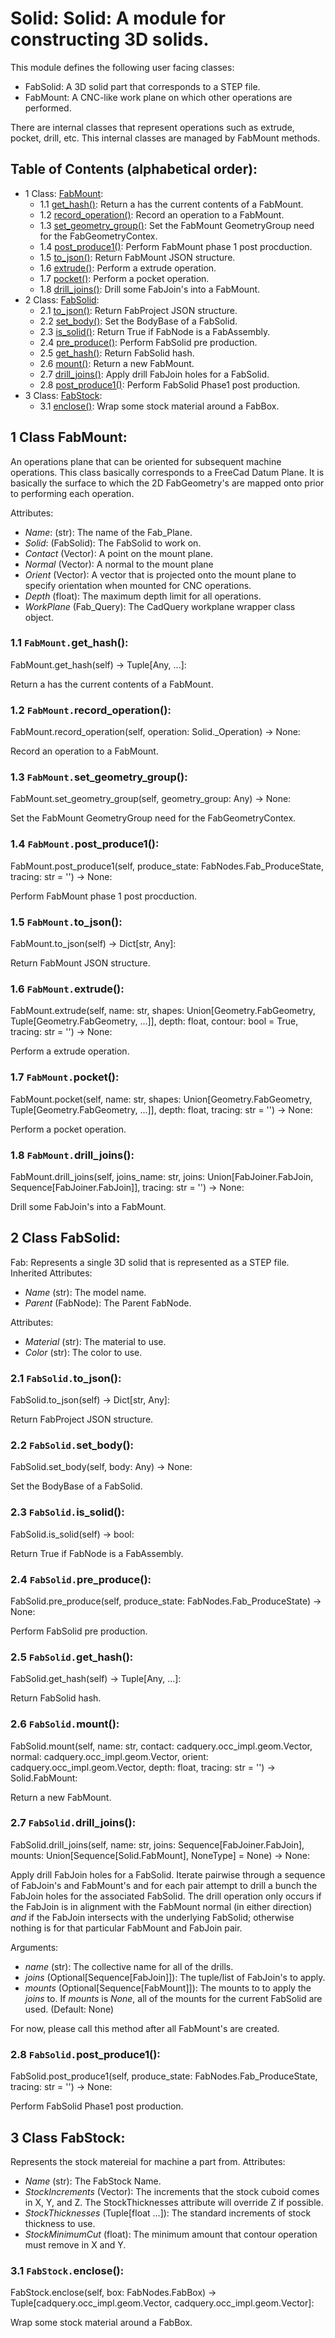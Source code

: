 # Solid: Solid: A module for constructing 3D solids.
This module defines the following user facing classes:
* FabSolid: A 3D solid part that corresponds to a STEP file.
* FabMount: A CNC-like work plane on which other operations are performed.

There are internal classes that represent operations such as extrude, pocket, drill, etc.
This internal classes are managed by FabMount methods.

## Table of Contents (alphabetical order):

* 1 Class: [FabMount](#solid--fabmount):
  * 1.1 [get_hash()](#solid----get-hash): Return a has the current contents of a FabMount.
  * 1.2 [record_operation()](#solid----record-operation): Record an operation to a FabMount.
  * 1.3 [set_geometry_group()](#solid----set-geometry-group): Set the FabMount GeometryGroup need for the FabGeometryContex.
  * 1.4 [post_produce1()](#solid----post-produce1): Perform FabMount phase 1 post procduction.
  * 1.5 [to_json()](#solid----to-json): Return FabMount JSON structure.
  * 1.6 [extrude()](#solid----extrude): Perform a extrude operation.
  * 1.7 [pocket()](#solid----pocket): Perform a pocket operation.
  * 1.8 [drill_joins()](#solid----drill-joins): Drill some FabJoin's into a FabMount.
* 2 Class: [FabSolid](#solid--fabsolid):
  * 2.1 [to_json()](#solid----to-json): Return FabProject JSON structure.
  * 2.2 [set_body()](#solid----set-body): Set the BodyBase of a FabSolid.
  * 2.3 [is_solid()](#solid----is-solid):  Return True if FabNode is a FabAssembly.
  * 2.4 [pre_produce()](#solid----pre-produce): Perform FabSolid pre production.
  * 2.5 [get_hash()](#solid----get-hash): Return FabSolid hash.
  * 2.6 [mount()](#solid----mount): Return a new FabMount.
  * 2.7 [drill_joins()](#solid----drill-joins): Apply drill FabJoin holes for a FabSolid.
  * 2.8 [post_produce1()](#solid----post-produce1): Perform FabSolid Phase1 post production.
* 3 Class: [FabStock](#solid--fabstock):
  * 3.1 [enclose()](#solid----enclose): Wrap some stock material around a FabBox.

## <a name="solid--fabmount"></a>1 Class FabMount:

An operations plane that can be oriented for subsequent machine operations.
This class basically corresponds to a FreeCad Datum Plane.  It is basically the surface
to which the 2D FabGeometry's are mapped onto prior to performing each operation.

Attributes:
* *Name*: (str): The name of the Fab_Plane.
* *Solid*: (FabSolid): The FabSolid to work on.
* *Contact* (Vector): A point on the mount plane.
* *Normal* (Vector): A normal to the mount plane
* *Orient* (Vector):
  A vector that is projected onto the mount plane to specify orientation
  when mounted for CNC operations.
* *Depth* (float): The maximum depth limit for all operations.
* *WorkPlane* (Fab_Query): The CadQuery workplane wrapper class object.

### <a name="solid----get-hash"></a>1.1 `FabMount.`get_hash():

FabMount.get_hash(self) -> Tuple[Any, ...]:

Return a has the current contents of a FabMount.

### <a name="solid----record-operation"></a>1.2 `FabMount.`record_operation():

FabMount.record_operation(self, operation: Solid._Operation) -> None:

Record an operation to a FabMount.

### <a name="solid----set-geometry-group"></a>1.3 `FabMount.`set_geometry_group():

FabMount.set_geometry_group(self, geometry_group: Any) -> None:

Set the FabMount GeometryGroup need for the FabGeometryContex.

### <a name="solid----post-produce1"></a>1.4 `FabMount.`post_produce1():

FabMount.post_produce1(self, produce_state: FabNodes.Fab_ProduceState, tracing: str = '') -> None:

Perform FabMount phase 1 post procduction.

### <a name="solid----to-json"></a>1.5 `FabMount.`to_json():

FabMount.to_json(self) -> Dict[str, Any]:

Return FabMount JSON structure.

### <a name="solid----extrude"></a>1.6 `FabMount.`extrude():

FabMount.extrude(self, name: str, shapes: Union[Geometry.FabGeometry, Tuple[Geometry.FabGeometry, ...]], depth: float, contour: bool = True, tracing: str = '') -> None:

Perform a extrude operation.

### <a name="solid----pocket"></a>1.7 `FabMount.`pocket():

FabMount.pocket(self, name: str, shapes: Union[Geometry.FabGeometry, Tuple[Geometry.FabGeometry, ...]], depth: float, tracing: str = '') -> None:

Perform a pocket operation.

### <a name="solid----drill-joins"></a>1.8 `FabMount.`drill_joins():

FabMount.drill_joins(self, joins_name: str, joins: Union[FabJoiner.FabJoin, Sequence[FabJoiner.FabJoin]], tracing: str = '') -> None:

Drill some FabJoin's into a FabMount.


## <a name="solid--fabsolid"></a>2 Class FabSolid:

Fab: Represents a single 3D solid that is represented as a STEP file.
Inherited Attributes:
* *Name* (str): The model name.
* *Parent* (FabNode): The Parent FabNode.

Attributes:
* *Material* (str): The material to use.
* *Color* (str): The color to use.

### <a name="solid----to-json"></a>2.1 `FabSolid.`to_json():

FabSolid.to_json(self) -> Dict[str, Any]:

Return FabProject JSON structure.

### <a name="solid----set-body"></a>2.2 `FabSolid.`set_body():

FabSolid.set_body(self, body: Any) -> None:

Set the BodyBase of a FabSolid.

### <a name="solid----is-solid"></a>2.3 `FabSolid.`is_solid():

FabSolid.is_solid(self) -> bool:

 Return True if FabNode is a FabAssembly.

### <a name="solid----pre-produce"></a>2.4 `FabSolid.`pre_produce():

FabSolid.pre_produce(self, produce_state: FabNodes.Fab_ProduceState) -> None:

Perform FabSolid pre production.

### <a name="solid----get-hash"></a>2.5 `FabSolid.`get_hash():

FabSolid.get_hash(self) -> Tuple[Any, ...]:

Return FabSolid hash.

### <a name="solid----mount"></a>2.6 `FabSolid.`mount():

FabSolid.mount(self, name: str, contact: cadquery.occ_impl.geom.Vector, normal: cadquery.occ_impl.geom.Vector, orient: cadquery.occ_impl.geom.Vector, depth: float, tracing: str = '') -> Solid.FabMount:

Return a new FabMount.

### <a name="solid----drill-joins"></a>2.7 `FabSolid.`drill_joins():

FabSolid.drill_joins(self, name: str, joins: Sequence[FabJoiner.FabJoin], mounts: Union[Sequence[Solid.FabMount], NoneType] = None) -> None:

Apply drill FabJoin holes for a FabSolid.
Iterate pairwise through a sequence of FabJoin's and FabMount's and for each pair
attempt to drill a bunch the FabJoin holes for the associated FabSolid.  The drill
operation only occurs if the FabJoin is in alignment with the FabMount normal (in
either direction) *and* if the FabJoin intersects with the underlying FabSolid;
otherwise nothing is for that particular FabMount and FabJoin pair.

Arguments:
* *name* (str): The collective name for all of the drills.
* *joins* (Optional[Sequence[FabJoin]]):
  The tuple/list of FabJoin's to apply.
* *mounts* (Optional[Sequence[FabMount]]):
  The mounts to to apply the *joins* to.  If *mounts* is *None*, all of the
  mounts for the current FabSolid are used.  (Default: None)

For now, please call this method after all FabMount's are created.

### <a name="solid----post-produce1"></a>2.8 `FabSolid.`post_produce1():

FabSolid.post_produce1(self, produce_state: FabNodes.Fab_ProduceState, tracing: str = '') -> None:

Perform FabSolid Phase1 post production.


## <a name="solid--fabstock"></a>3 Class FabStock:

Represents the stock matereial for machine a part from.
Attributes:
* *Name* (str): The FabStock Name.
* *StockIncrements* (Vector):
  The increments that the stock cuboid comes in  X, Y, and Z.
  The StockThicknesses attribute will override Z if possible.
* *StockThicknesses* (Tuple[float ...]):
  The standard increments of stock thickness to use.
* *StockMinimumCut* (float):
  The minimum amount that contour operation must remove in X and Y.

### <a name="solid----enclose"></a>3.1 `FabStock.`enclose():

FabStock.enclose(self, box: FabNodes.FabBox) -> Tuple[cadquery.occ_impl.geom.Vector, cadquery.occ_impl.geom.Vector]:

Wrap some stock material around a FabBox.



